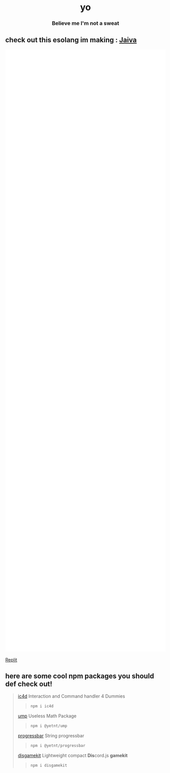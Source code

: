 <h1 align=center>yo</h1>
<h3 align=center>Believe me I'm not a sweat</h3>

## check out this esolang im making : [Jaiva](https://gitHub.com/yetnt/jaiva)</h2>

<p align="center"><img src="/github-metrics.svg" alt="Metrics" width="650"></p>

[Replit](https://replit.com/@hlonipoole692)

## here are some cool npm packages you should def check out!
> [ic4d](https://www.npmjs.com/package/ic4d)
> Interaction and Command handler 4 Dummies
> >  ```bash
> >  npm i ic4d
> >  ```
> [ump](https://www.npmjs.com/package/@yetnt/ump)
> Useless Math Package
> > ```bash
> > npm i @yetnt/ump
> > ```
> [progressbar](https://www.npmjs.com/package/@yetnt/progressbar)
> String progressbar
> > ```bash
> > npm i @yetnt/progressbar
> > ```
> [disgamekit](https://www.npmjs.com/package/disgamekit)
> Lightweight compact **Dis**cord.js **gamekit**
> > ```bash
> > npm i disgamekit
> > ```



<!---
Yetity/Yetity is a ✨ special ✨ repository because its `README.md` (this file) appears on your GitHub profile. Yeah Yeah!
You can click the Preview link to take a look at your changes.
--->
